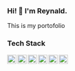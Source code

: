 ### Hi! 👋 I'm Reynald.
This is my portofolio

### Tech Stack
  <a href="#"><img align="left" alt="JavaScript" title="JavaScript" width="21px" src="https://upload.wikimedia.org/wikipedia/commons/9/99/Unofficial_JavaScript_logo_2.svg" /></a>
  <a href="https://nodejs.org/"><img align="left" alt="NodeJS" title="NodeJS" width="21px" src="https://seeklogo.com/images/N/nodejs-logo-FBE122E377-seeklogo.com.png" /></a>
  <a href="https://reactjs.org/"><img align="left" alt="React" title="React" width="21px" src="https://cdn.worldvectorlogo.com/logos/react-2.svg" /></a>
  <a href="https://www.mysql.com/"><img align="left" alt="Next" title="Next (Mysql database)" width="21px" src="https://cdn-icons-png.flaticon.com/512/5968/5968313.png" /></a>
  <a href="#"><img align="left" alt="Html" title="Html (HTML)" width="21px" src="https://cdn-icons-png.flaticon.com/512/143/143655.png" /></a>
  <a href="#"><img align="left" alt="CSS" title="CSS (CSS)" width="21px" src="https://cdn-icons-png.flaticon.com/512/732/732190.png" /></a>
  <br>
  <br>

<!-- <p align="left">
<a href="https://github.com/gilangadhan">
  <img height="180em" src="https://github-readme-stats-eight-theta.vercel.app/api?username=gilangadhan&show_icons=true&theme=algolia&include_all_commits=true&count_private=true"/>
  <img height="180em" src="https://github-readme-stats-eight-theta.vercel.app/api/top-langs/?username=gilangadhan&layout=compact&langs_count=8&theme=algolia"/>
</a>
</p> -->

